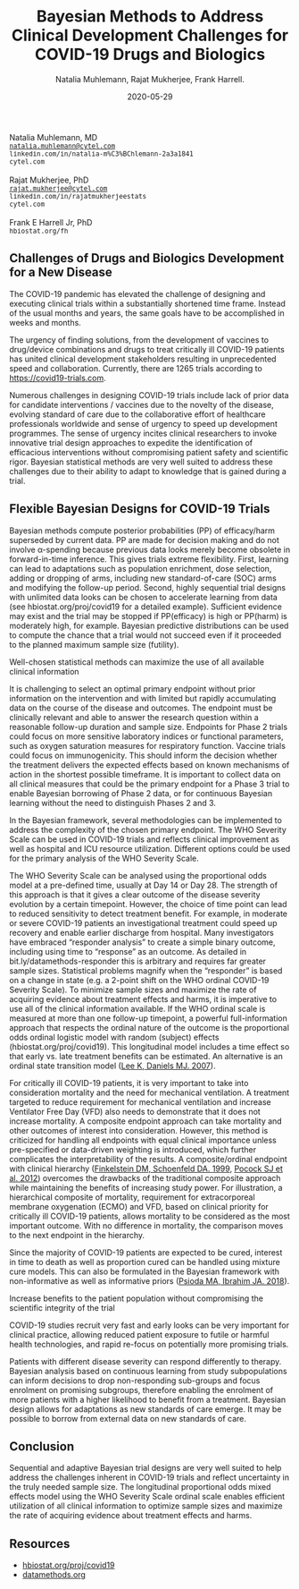 ﻿---
title: "Bayesian Methods to Address Clinical Development Challenges for COVID-19 Drugs and Biologics"

author: Natalia Muhlemann, Rajat Mukherjee, Frank Harrell.
date: 2020-05-29
slug: bayes-covid 
categories: []
tags:
  - bayes
  - RCT
  - design
  - drug-evaluation
  - medicine
  - responder-analysis
  - covid-19

summary: The COVID-19 pandemic has elevated the challenge for designing and executing clinical trials with vaccines and drug/device combinations within a substantially shortened time frame.  Numerous challenges in designing COVID-19 trials include lack of prior data for candidate interventions / vaccines due to the novelty of the disease, evolving standard of care and sense of urgency to speed up development programmes. We propose sequential and adaptive Bayesian trial designs to help address the challenges inherent in COVID-19 trials. In the Bayesian framework, several methodologies can be implemented to address the complexity of the primary endpoint choice. Different options could be used for the primary analysis of the WHO Severity Scale, frequently used in COVID-19 trials.  We propose the longitudinal proportional odds mixed effects model using the WHO Severity Scale ordinal scale. This enables efficient utilization of all clinical information to optimize sample sizes and maximize the rate of acquiring evidence about treatment effects and harms.
---
Natalia Muhlemann, MD<br><small><tt>natalia.muhlemann@cytel.com</tt></small><br><small><tt>linkedin.com/in/natalia-m%C3%BChlemann-2a3a1841</tt></small><br><small><tt>cytel.com</tt></small><br><br>
Rajat Mukherjee, PhD<br><small><tt>rajat.mukherjee@cytel.com</tt></small><br><small><tt>linkedin.com/in/rajatmukherjeestats</tt></small><br><small><tt>cytel.com</tt></small><br><br>
Frank E Harrell Jr, PhD<br><small><tt>hbiostat.org/fh</tt></small>

##  Challenges of Drugs and Biologics Development for a New Disease 

The COVID-19 pandemic has elevated the challenge of designing and executing clinical trials within a substantially shortened time frame.  Instead of the usual months and years, the same goals have to be accomplished in weeks and months. 

The urgency of finding solutions, from the development of vaccines to drug/device combinations and drugs to treat critically ill COVID-19 patients has united clinical development stakeholders resulting in unprecedented speed and collaboration. Currently, there are 1265 trials according to https://covid19-trials.com. 

Numerous challenges in designing COVID-19 trials include lack of prior data for candidate interventions / vaccines due to the novelty of the disease, evolving standard of care due to the collaborative effort of healthcare professionals worldwide and sense of urgency to speed up development programmes. The sense of urgency incites clinical researchers to invoke innovative trial design approaches to expedite the identification of efficacious interventions without compromising patient safety and scientific rigor.  Bayesian statistical methods are very well suited to address these challenges due to their ability to adapt to knowledge that is gained during a trial. 

## Flexible Bayesian Designs for COVID-19 Trials 

Bayesian methods compute posterior probabilities (PP) of efficacy/harm superseded by current data.  PP are made for decision making and do not involve α-spending because previous data looks merely become obsolete in forward-in-time inference.  This gives trials extreme flexibility. First, learning can lead to adaptations such as population enrichment, dose selection, adding or dropping of arms, including new standard-of-care (SOC) arms and modifying the follow-up period. Second, highly sequential trial designs with unlimited data looks can be chosen to accelerate learning from data (see hbiostat.org/proj/covid19 for a detailed example). Sufficient evidence may exist and the trial may be stopped if PP(efficacy) is high or PP(harm) is moderately high, for example.  Bayesian predictive distributions can be used to compute the chance that a trial would not succeed even if it proceeded to the planned maximum sample size (futility).  

Well-chosen statistical methods can maximize the use of all available clinical information 

It is challenging to select an optimal primary endpoint without prior information on the intervention and with limited but rapidly accumulating data on the course of the disease and outcomes.  The endpoint must be clinically relevant and able to answer the research question within a reasonable follow-up duration and sample size. Endpoints for Phase 2 trials could focus on more sensitive laboratory indices or functional parameters, such as oxygen saturation measures for respiratory function. Vaccine trials could focus on immunogenicity. This should inform the decision whether the treatment delivers the expected effects based on known mechanisms of action in the shortest possible timeframe.  It is important to collect data on all clinical measures that could be the primary endpoint for a Phase 3 trial to enable Bayesian borrowing of Phase 2 data, or for continuous Bayesian learning without the need to distinguish Phases 2 and 3. 

In the Bayesian framework, several methodologies can be implemented to address the complexity of the chosen primary endpoint. The WHO Severity Scale can be used in COVID-19 trials and reflects clinical improvement as well as hospital and ICU resource utilization.  Different options could be used for the primary analysis of the WHO Severity Scale.  

The WHO Severity Scale can be analysed using the proportional odds model at a pre-defined time, usually at Day 14 or Day 28. The strength of this approach is that it gives a clear outcome of the disease severity evolution by a certain timepoint. However, the choice of time point can lead to reduced sensitivity to detect treatment benefit. For example, in moderate or severe COVID-19 patients an investigational treatment could speed up recovery and enable earlier discharge from hospital.  Many investigators have embraced “responder analysis” to create a simple binary outcome, including using time to “response” as an outcome.  As detailed in bit.ly/datamethods-responder this is arbitrary and requires far greater sample sizes.  Statistical problems magnify when the “responder” is based on a change in state (e.g. a 2-point shift on the WHO ordinal COVID-19 Severity Scale).  To minimize sample sizes and maximize the rate of acquiring evidence about treatment effects and harms, it is imperative to use all of the clinical information available.  If the WHO ordinal scale is measured at more than one follow-up timepoint, a powerful full-information approach that respects the ordinal nature of the outcome is the proportional odds ordinal logistic model with random (subject) effects (hbiostat.org/proj/covid19). This longitudinal model includes a time effect so that early vs. late treatment benefits can be estimated.  An alternative is an ordinal state transition model ([Lee K, Daniels MJ. 2007](https://doi.org/10.1111/j.1541-0420.2007.00800.x)).

For critically ill COVID-19 patients, it is very important to take into consideration mortality and the need for mechanical ventilation. A treatment targeted to reduce requirement for mechanical ventilation and increase Ventilator Free Day (VFD) also needs to demonstrate that it does not increase mortality. A composite endpoint approach can take mortality and other outcomes of interest into consideration. However, this method is criticized for handling all endpoints with equal clinical importance unless pre-specified or data-driven weighting is introduced, which further complicates the interpretability of the results. A composite/ordinal endpoint with clinical hierarchy ([Finkelstein DM, Schoenfeld DA. 1999](https://doi.org/10.1002/(SICI)1097-0258(19990615)18:11<1341::AID-SIM129>3.0.CO;2-7), [Pocock SJ et al. 2012](https://doi.org/10.1093/eurheartj/ehr352)) overcomes the drawbacks of the traditional composite approach while maintaining the benefits of increasing study power.  For illustration, a hierarchical composite of mortality, requirement for extracorporeal membrane oxygenation (ECMO) and VFD, based on clinical priority for critically ill COVID-19 patients, allows mortality to be considered as the most important outcome. With no difference in mortality, the comparison moves to the next endpoint in the hierarchy. 

Since the majority of COVID-19 patients are expected to be cured, interest in time to death as well as proportion cured can be handled using mixture cure models. This can also be formulated in the Bayesian framework with non-informative as well as informative priors ([Psioda MA, Ibrahim JA. 2018](https://doi.org/10.1002/sim.7846)).

Increase benefits to the patient population without compromising the scientific integrity of the trial

COVID-19 studies recruit very fast and early looks can be very important for clinical practice, allowing reduced patient exposure to futile or harmful health technologies, and rapid re-focus on potentially more promising trials. 

Patients with different disease severity can respond differently to therapy. Bayesian analysis based on continuous learning from study subpopulations can inform decisions to drop non-responding sub-groups and focus enrolment on promising subgroups, therefore enabling the enrolment of more patients with a higher likelihood to benefit from a treatment. Bayesian design allows for adaptations as new standards of care emerge. It may be possible to borrow from external data on new standards of care. 

## Conclusion 

Sequential and adaptive Bayesian trial designs are very well suited to help address the challenges inherent in COVID-19 trials and reflect uncertainty in the truly needed sample size. The longitudinal proportional odds mixed effects model using the WHO Severity Scale ordinal scale enables efficient utilization of all clinical information to optimize sample sizes and maximize the rate of acquiring evidence about treatment effects and harms. 

## Resources

* [hbiostat.org/proj/covid19](https://hbiostat.org/proj/covid19)
* [datamethods.org](https://discourse.datamethods.org/tag/covid-19)

